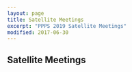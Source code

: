 ```yaml
---
layout: page
title: Satellite Meetings
excerpt: "PPPS 2019 Satellite Meetings"
modified: 2017-06-30
---
```



## Satellite Meetings


